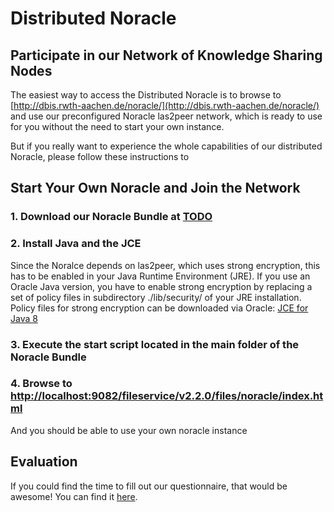 # Distributed Noracle

## Participate in our Network of Knowledge Sharing Nodes
The easiest way to access the Distributed Noracle is to browse to [http://dbis.rwth-aachen.de/noracle/](http://dbis.rwth-aachen.de/noracle/) and use our preconfigured Noracle las2peer network, which is ready to use for you without the need to start your own instance.  

But if you really want to experience the whole capabilities of our distributed Noracle, please follow these instructions to

## Start Your Own Noracle and Join the Network

### 1. Download our Noracle Bundle at [TODO](TODO)

### 2. Install Java and the JCE
Since the Noralce depends on las2peer, which uses strong encryption, this has to be enabled in your Java Runtime Environment (JRE).
If you use an Oracle Java version, you have to enable strong encryption by replacing a set of policy files in subdirectory ./lib/security/ of your JRE installation.
Policy files for strong encryption can be downloaded via Oracle:
[JCE for Java 8](http://www.oracle.com/technetwork/java/javase/downloads/jce8-download-2133166.html "JCE-8")

### 3. Execute the start script located in the main folder of the Noracle Bundle

### 4. Browse to [http://localhost:9082/fileservice/v2.2.0/files/noracle/index.html](http://localhost:9082/fileservice/v2.2.0/files/noracle/index.html)
And you should be able to use your own noracle instance

## Evaluation
If you could find the time to fill out our questionnaire, that would be awesome!
You can find it [here](https://goo.gl/forms/jCg3XDfo0v8cmflf1).
